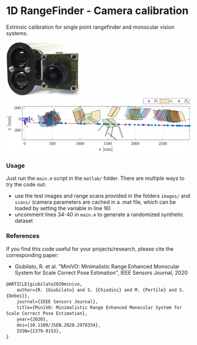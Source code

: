 # 1D RangeFinder - Camera calibration

Extrinsic calibration for single point rangefinder and monocular vision systems.

<img src="readme_img/alti_cam_fade.png" height="150"/> <img src="readme_img/alti_extr.png" height="150"/> 


### Usage

Just run the ```main.m``` script in the ```matlab/``` folder. 
There are multiple ways to try the code out:
* use the test images and range scans provided in the folders ```images/``` and ```scans/``` (camera parameters are cached in a .mat file, which can be loaded by setting the variable in line 16)
* uncomment lines 34-40 in ```main.m``` to generate a randomized synthetic dataset

### References

If you find this code useful for your projects/research, please cite the corresponding paper:
* Giubilato, R. et al. "MiniVO: Minimalistic Range Enhanced Monocular System for Scale Correct Pose Estimation", IEEE Sensors Journal, 2020

```
@ARTICLE{giubilato2020minivo, 
    author={R. {Giubilato} and S. {Chiodini} and M. {Pertile} and S. {Debei}}, 
    journal={IEEE Sensors Journal}, 
    title={MiniVO: Minimalistic Range Enhanced Monocular System for Scale Correct Pose Estimation}, 
    year={2020}, 
    doi={10.1109/JSEN.2020.2978334}, 
    ISSN={2379-9153},
}
```
